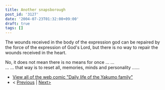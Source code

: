 ```yaml
---
title: Another snapsborough
post_id: '3127'
date: '2004-07-23T01:32:00+09:00'
draft: true
tags: []
---
```


The wounds received in the body of the expression god can be repaired by the force of the expression of God's Lord, but there is no way to repair the wounds received in the heart.

No, it does not mean there is no means for once ... ...  
... ... that way is to reset all, memories, minds and personality ......

*   [View all of the web comic "Daily life of the Yakumo family"](/tag/yakumo-family?order=ASC)
*   < [Previous](/3126) | [Next>](/3128)
